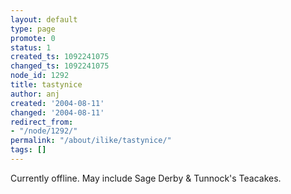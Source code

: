 ```yaml
---
layout: default
type: page
promote: 0
status: 1
created_ts: 1092241075
changed_ts: 1092241075
node_id: 1292
title: tastynice
author: anj
created: '2004-08-11'
changed: '2004-08-11'
redirect_from:
- "/node/1292/"
permalink: "/about/ilike/tastynice/"
tags: []
---
```

Currently offline.  May include Sage Derby & Tunnock's Teacakes.
